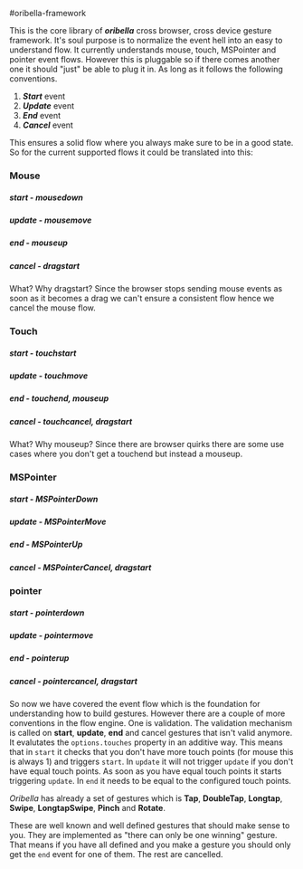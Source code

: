 #oribella-framework

This is the core library of ***oribella*** cross browser, cross device gesture framework. It's soul purpose is to normalize the event hell into an easy to understand flow. It currently understands mouse, touch, MSPointer and pointer event flows. However this is pluggable so if there comes another one it should "just" be able to plug it in. As long as it follows the following conventions.

1. ***Start*** event
2. ***Update*** event
3. ***End*** event
4. ***Cancel*** event

This ensures a solid flow where you always make sure to be in a good state. So for the current supported flows it could be translated into this:

### Mouse
##### start - mousedown
##### update - mousemove
##### end - mouseup
##### cancel - dragstart
What? Why dragstart? Since the browser stops sending mouse events as soon as it 
becomes a drag we can't ensure a consistent flow hence we cancel the mouse flow.

### Touch
##### start - touchstart
##### update - touchmove
##### end - touchend, mouseup
##### cancel - touchcancel, dragstart
What? Why mouseup? Since there are browser quirks there are some use cases where you don't get a touchend but instead a mouseup.

### MSPointer
##### start - MSPointerDown
##### update - MSPointerMove
##### end - MSPointerUp
##### cancel - MSPointerCancel, dragstart

### pointer
##### start - pointerdown
##### update - pointermove
##### end - pointerup
##### cancel - pointercancel, dragstart

So now we have covered the event flow which is the foundation for understanding how to build gestures. However there are a couple of more conventions in the flow engine. One is validation. The validation mechanism is called on **start**, **update**, **end** and cancel gestures that isn't valid anymore. It evalutates the `options.touches` property in an additive way. This means that in `start` it checks that you don't have more touch points (for mouse this is always 1) and triggers `start`. In `update` it will not trigger `update` if you don't have equal touch points. As soon as you have equal touch points it starts triggering `update`. In `end` it needs to be equal to the configured touch points.

*Oribella* has already a set of gestures which is **Tap**, **DoubleTap**, **Longtap**, **Swipe**, **LongtapSwipe**, **Pinch** and **Rotate**.

These are well known and well defined gestures that should make sense to you. They are implemented as "there can only be one winning" gesture. That means if you have all defined and you make a gesture you should only get the `end` event for one of them. The rest are cancelled.
